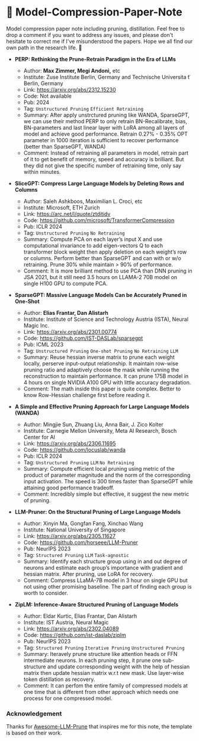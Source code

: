 # :whale: Model-Compression-Paper-Note
Model compression paper note including pruning, distillation.
Feel free to drop a comment if you want to address any issues, and please don't hesitate to correct me if I've misunderstood the papers. 
Hope we all find our own path in the research life. :seedling:

- **PERP: Rethinking the Prune-Retrain Paradigm in the Era of LLMs**
    - Author: **Max Zimmer, Megi Andoni,** etc
    - Institute: Zuse Institute Berlin, Germany and Technische Universita ̈t Berlin, Germany
    - Link: https://arxiv.org/abs/2312.15230
    - Code: Not available
    - Pub: 2024
    - Tag:  `Unstructured Pruning` `Efficient Retraining`
    - Summary: After apply unstrctured pruning like WANDA, SparseGPT, we can use their method PERP to only retrain BN-Recalibrate, bias, BN-parameters and last linear layer with LoRA among all layers of model and achieve good performance. Retrain 0.27% - 0.35% OPT parameter in 1000 iteration is sufficient to recover performance (better than SparseGPT, WANDA)
    - Comment: Instead of retraining all parameters in model, retrain part of it to get benefit of memory, speed and accuracy is brilliant. But they did not give the specific number of retraining time, only say within minutes.

- **SliceGPT: Compress Large Language Models by Deleting Rows and Columns**
    - Author: Saleh Ashkboos, Maximilian L. Croci, etc
    - Institute: Microsoft, ETH Zurich
    - Link: https://arc.net/l/quote/ztditidv
    - Code: https://github.com/microsoft/TransformerCompression
    - Pub: ICLR 2024
    - Tag:  `Unstructured Pruning` `No Retraining`
    - Summary: Compute PCA on each layer’s input X and use computational invariance to add eigen-vectors Q to each transformer block weight then apply deletion on each weight’s row or columns. Perform better than SparseGPT and can with or w/o retraining. Prune 30% while maintain > 90% of performance.
    - Comment: It is more brilliant method to use PCA than DNN pruning in JSA 2021, but it still need 3.5 hours on LLAMA-2 70B model on single H100 GPU to compute PCA.

- **SparseGPT: Massive Language Models Can be Accurately Pruned in One-Shot**
    - Author: **Elias Frantar, Dan Alistarh**
    - Institute: Institute of Science and Technology Austria (ISTA), Neural Magic Inc.
    - Link: https://arxiv.org/abs/2301.00774
    - Code: https://github.com/IST-DASLab/sparsegpt
    - Pub: ICML 2023
    - Tag:  `Unstructured Pruning` `One-shot Pruning` `No Retraining` `LLM`
    - Summary: Reuse hessian inverse matrix to prune each weight locally, perserve input-output relationship. It maintain row-wise pruning ratio and adaptively choose the mask while running the reconstruction to maintain performance. It can prune 175B model in 4 hours on single NVIDIA A100 GPU with little accuracy degradation.
    - Comment: The math inside this paper is quite complex. Better to know Row-Hessian challenge first before reading it.

- **A Simple and Effective Pruning Approach for Large Language Models (WANDA)**
    - Author: Mingjie Sun, Zhuang Liu, Anna Bair, J. Zico Kolter
    - Institute: Carnegie Mellon University, Meta AI Research, Bosch Center for AI
    - Link: https://arxiv.org/abs/2306.11695
    - Code: https://github.com/locuslab/wanda
    - Pub: ICLR 2024
    - Tag:  `Unstructured Pruning` `LLM` `No Retraining`
    - Summary: Compute efficient local pruning using metric of the product of parameter magnitude and the norm of the corresponding input activation. The speed is 300 times faster than SparseGPT while attaining good performance tradeoff.
    - Comment: Incredibly simple but effective, it suggest the new metric of pruning.

- **LLM-Pruner: On the Structural Pruning of Large Language Models**
    - Author: Xinyin Ma, Gongfan Fang, Xinchao Wang
    - Institute: National University of Singapore
    - Link: https://arxiv.org/abs/2305.11627
    - Code: https://github.com/horseee/LLM-Pruner
    - Pub: NeurIPS 2023
    - Tag:  `Structured Pruning` `LLM` `Task-agnostic`
    - Summary: Identify each structure group using in and out degree of neurons and estimate each group’s importance with gradient and hessian matrix. After pruning, use LoRA for recovery.
    - Comment: Compress LLaMA-7B model in 3 hour on single GPU but not using other promising baseline. The part of finding each group is worth to consider.

- **ZipLM: Inference-Aware Structured Pruning of Language Models**
    - Author: Eldar Kurtic, Elias Frantar, Dan Alistarh
    - Institute: IST Austria, Neural Magic
    - Link: https://arxiv.org/abs/2302.04089
    - Code: https://github.com/ist-daslab/ziplm
    - Pub: NeurIPS 2023
    - Tag: `Structured Pruning` `Iterative Pruning` `Unstructured Pruning`
    - Summary: Iteravely prune structure like attention heads or FFN intermediate neurons. In each pruning step, it prune one sub-structure and update corresponding weight with the help of hessian matrix then update hessian matrix w.r.t new mask. Use layer-wise token distillation as recovery.
    - Comment: It can perfom the entire family of compressed models at one time that is different from other approach which needs one process for one compressed model.

### Acknowledgement
Thanks for [Awesome-LLM-Prune](https://github.com/pprp/Awesome-LLM-Prune) that inspires me for this note, the template is based on their work.
